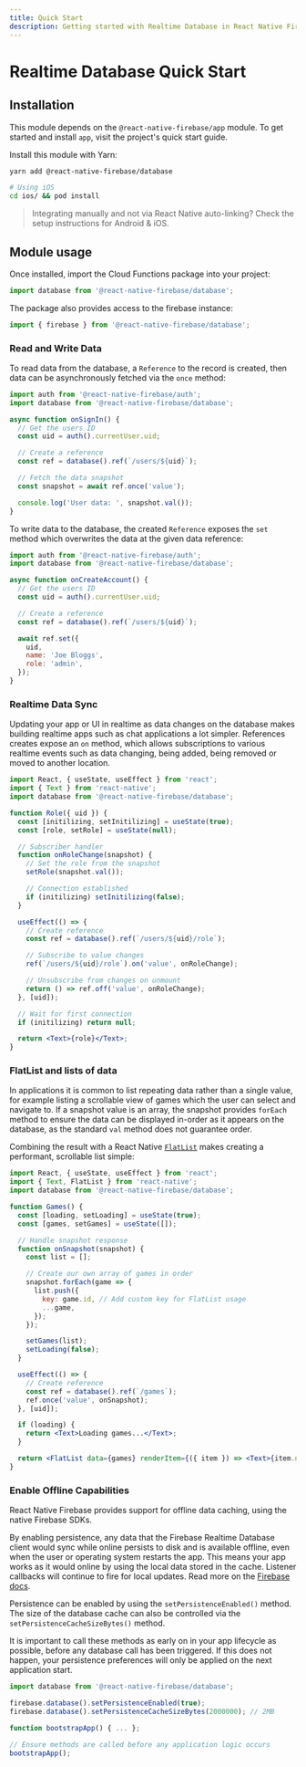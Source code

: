 ```yaml
---
title: Quick Start
description: Getting started with Realtime Database in React Native Firebase
---
```


# Realtime Database Quick Start

## Installation

This module depends on the `@react-native-firebase/app` module. To get started and install `app`,
visit the project's <Anchor version={false} group={false} href="/quick-start">quick start</Anchor> guide.

Install this module with Yarn:

```bash
yarn add @react-native-firebase/database

# Using iOS
cd ios/ && pod install
```

> Integrating manually and not via React Native auto-linking? Check the setup instructions for <Anchor version group href="/android">Android</Anchor> & <Anchor version group href="/ios">iOS</Anchor>.

## Module usage

Once installed, import the Cloud Functions package into your project:

```js
import database from '@react-native-firebase/database';
```

The package also provides access to the firebase instance:

```js
import { firebase } from '@react-native-firebase/database';
```

### Read and Write Data

To read data from the database, a `Reference` to the record is created, then data can be asynchronously fetched via the
`once` method:

```js
import auth from '@react-native-firebase/auth';
import database from '@react-native-firebase/database';

async function onSignIn() {
  // Get the users ID
  const uid = auth().currentUser.uid;

  // Create a reference
  const ref = database().ref(`/users/${uid}`);

  // Fetch the data snapshot
  const snapshot = await ref.once('value');

  console.log('User data: ', snapshot.val());
}
```

To write data to the database, the created `Reference` exposes the `set` method which overwrites the data at the given
data reference:

```js
import auth from '@react-native-firebase/auth';
import database from '@react-native-firebase/database';

async function onCreateAccount() {
  // Get the users ID
  const uid = auth().currentUser.uid;

  // Create a reference
  const ref = database().ref(`/users/${uid}`);

  await ref.set({
    uid,
    name: 'Joe Bloggs',
    role: 'admin',
  });
}
```

### Realtime Data Sync

Updating your app or UI in realtime as data changes on the database makes building realtime apps such as chat applications
a lot simpler. References creates expose an `on` method, which allows subscriptions to various realtime events such as
data changing, being added, being removed or moved to another location.

```jsx
import React, { useState, useEffect } from 'react';
import { Text } from 'react-native';
import database from '@react-native-firebase/database';

function Role({ uid }) {
  const [initilizing, setInitilizing] = useState(true);
  const [role, setRole] = useState(null);

  // Subscriber handler
  function onRoleChange(snapshot) {
    // Set the role from the snapshot
    setRole(snapshot.val());

    // Connection established
    if (initilizing) setInitilizing(false);
  }

  useEffect(() => {
    // Create reference
    const ref = database().ref(`/users/${uid}/role`);

    // Subscribe to value changes
    ref(`/users/${uid}/role`).on('value', onRoleChange);

    // Unsubscribe from changes on unmount
    return () => ref.off('value', onRoleChange);
  }, [uid]);

  // Wait for first connection
  if (initilizing) return null;

  return <Text>{role}</Text>;
}
```

### FlatList and lists of data

In applications it is common to list repeating data rather than a single value, for example listing a scrollable view of
games which the user can select and navigate to. If a snapshot value is an array, the snapshot provides `forEach` method
to ensure the data can be displayed in-order as it appears on the database, as the standard `val` method does not
guarantee order.

Combining the result with a React Native [`FlatList`](https://facebook.github.io/react-native/docs/flatlist) makes creating
a performant, scrollable list simple:

```jsx
import React, { useState, useEffect } from 'react';
import { Text, FlatList } from 'react-native';
import database from '@react-native-firebase/database';

function Games() {
  const [loading, setLoading] = useState(true);
  const [games, setGames] = useState([]);

  // Handle snapshot response
  function onSnapshot(snapshot) {
    const list = [];

    // Create our own array of games in order
    snapshot.forEach(game => {
      list.push({
        key: game.id, // Add custom key for FlatList usage
        ...game,
      });
    });

    setGames(list);
    setLoading(false);
  }

  useEffect(() => {
    // Create reference
    const ref = database().ref(`/games`);
    ref.once('value', onSnapshot);
  }, [uid]);

  if (loading) {
    return <Text>Loading games...</Text>;
  }

  return <FlatList data={games} renderItem={({ item }) => <Text>{item.name}</Text>} />;
}
```

### Enable Offline Capabilities

React Native Firebase provides support for offline data caching, using the native Firebase SDKs.

By enabling persistence, any data that the Firebase Realtime Database client would sync while online persists to disk and is available offline, even when the user or operating system restarts the app. This means your app works as it would online by using the local data stored in the cache. Listener callbacks will continue to fire for local updates. Read more on the [Firebase docs](https://firebase.google.com/docs/database/android/offline-capabilities).

Persistence can be enabled by using the `setPersistenceEnabled()` method. The size of the database cache can also be controlled via the `setPersistenceCacheSizeBytes()` method.

It is important to call these methods as early on in your app lifecycle as possible, before any database call has been triggered. If this does not happen, your persistence preferences will only be applied on the next application start.

```js
import database from '@react-native-firebase/database';

firebase.database().setPersistenceEnabled(true);
firebase.database().setPersistenceCacheSizeBytes(2000000); // 2MB

function bootstrapApp() { ... };

// Ensure methods are called before any application logic occurs
bootstrapApp();
```

